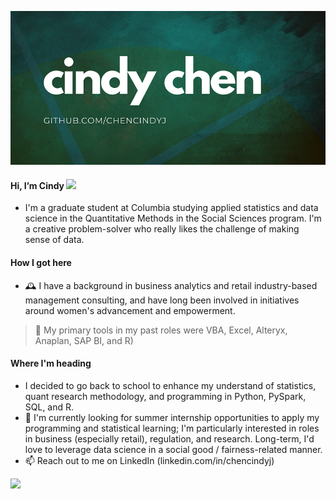 ![Header](https://github.com/chencindyj/chencindyj/blob/6a48728b37d5c343a1c3f10debc3b64e87ee69bb/cindy%20chen.png "Header")

#### Hi, I’m Cindy <img src="https://raw.githubusercontent.com/MartinHeinz/MartinHeinz/master/wave.gif" width="20px">

- I'm a graduate student at Columbia studying applied statistics and data science in the Quantitative Methods in the Social Sciences program.  I'm a creative problem-solver who really likes the challenge of making sense of data.

#### How I got here

- 🕰️ I have a background in business analytics and retail industry-based management consulting, and have long been involved in initiatives around women's advancement and empowerment.
> :hammer: My primary tools in my past roles were VBA, Excel, Alteryx, Anaplan, SAP BI, and R)

#### Where I'm heading
- I decided to go back to school to enhance my understand of statistics, quant research methodology, and programming in Python, PySpark, SQL, and R.
- 👀 I'm currently looking for summer internship opportunities to apply my programming and statistical learning; I'm particularly interested in roles in business (especially retail), regulation, and research. Long-term, I'd love to leverage data science in a social good / fairness-related manner.
- 📫 Reach out to me on LinkedIn (linkedin.com/in/chencindyj)

<img src="https://raw.githubusercontent.com/<OWNER>/<OWNER>/master/<GIF_NAME>.gif" width="30px">

<!---
chencindyj/chencindyj is a ✨ special ✨ repository because its `README.md` (this file) appears on your GitHub profile.
You can click the Preview link to take a look at your changes.
--->

